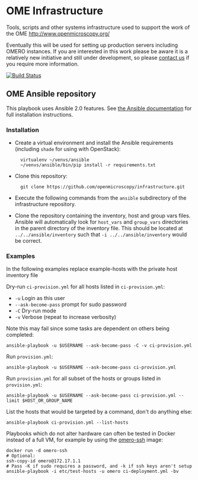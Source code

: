 # OME Infrastructure

Tools, scripts and other systems infrastructure used to support the work of the OME http://www.openmicroscopy.org/

Eventually this will be used for setting up production servers including OMERO instances.
If you are interested in this work please be aware it is a relatively new initiative and still under development, so please [contact us](http://www.openmicroscopy.org/site/community) if you require more information.


[![Build Status](https://travis-ci.org/openmicroscopy/infrastructure.png)](http://travis-ci.org/openmicroscopy/infrastructure)

## OME Ansible repository


This playbook uses Ansible 2.0 features. See
[the Ansible documentation](http://docs.ansible.com/ansible/intro_installation.html)
for full installation instructions.

### Installation

- Create a virtual environment and install the Ansible requirements (including
  `shade` for using with OpenStack):

        virtualenv ~/venvs/ansible
        ~/venvs/ansible/bin/pip install -r requirements.txt

- Clone this repository:

        git clone https://github.com/openmicroscopy/infrastructure.git

- Execute the following commands from the `ansible` subdirectory of the
  infrastructure repository.

- Clone the repository containing the inventory, host and group vars files.
  Ansible will automatically look for `host_vars` and `group_vars`
  directories in the parent directory of the inventory file. This should be
  located at `../../ansible/inventory` such that `-i ../../ansible/inventory`
  would be correct.

### Examples

In the following examples replace example-hosts with the private host inventory file

Dry-run `ci-provision.yml` for all hosts listed in `ci-provision.yml`:
- `-u` Login as this user
- `--ask-become-pass` prompt for sudo password
- `-C` Dry-run mode
- `-v` Verbose (repeat to increase verbosity)

Note this may fail since some tasks are dependent on others being completed:

    ansible-playbook -u $USERNAME --ask-become-pass -C -v ci-provision.yml

Run `provision.yml`:

    ansible-playbook -u $USERNAME --ask-become-pass ci-provision.yml

Run `provision.yml` for all subset of the hosts or groups listed in `provision.yml`:

    ansible-playbook -u $USERNAME --ask-become-pass ci-provision.yml --limit $HOST_OR_GROUP_NAME

List the hosts that would be targeted by a command, don't do anything else:

    ansible-playbook ci-provision.yml --list-hosts


Playbooks which do not alter hardware can often be tested in Docker instead of a full VM, for example by using the [omero-ssh](https://github.com/manics/ome-docker/blob/omero-ssh/omero-ssh/Dockerfile) image:

    docker run -d omero-ssh
    # Optional:
    ssh-copy-id omero@172.17.1.1
    # Pass -K if sudo requires a password, and -k if ssh keys aren't setup
    ansible-playbook -i etc/test-hosts -u omero ci-deployment.yml -bv
